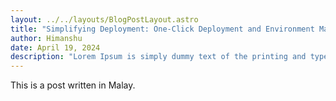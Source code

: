 ```yaml
---
layout: ../../layouts/BlogPostLayout.astro
title: "Simplifying Deployment: One-Click Deployment and Environment Management with Terraform"
author: Himanshu
date: April 19, 2024
description: "Lorem Ipsum is simply dummy text of the printing and typesetting industry."
---
```


This is a post written in Malay.

